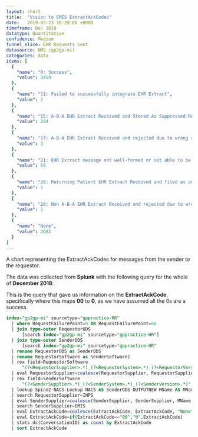```yaml
---
layout: chart
title:  "Vision to EMIS ExtractAckCodes"
date:   2019-03-23 16:29:00 +0000
timeframe: Dec 2018
datatype: Quantitative
confidence: Medium
funnel_slice: EHR Requests Sent
datasource: NMS (gp2gp-mi)
categories: data
items: [
  {
    "name": "0: Success",
    "value": 3459
  },
  {
    "name": "11: Failed to successfully integrate EHR Extract",
    "value": 2
  },
  {
    "name": "15: A-B-A EHR Extract Received and Stored As Suppressed Record",
    "value": 204
  },
  {
    "name": "17: A-B-A EHR Extract Received and rejected due to wrong record or wrong patient",
    "value": 3
  },
  {
    "name": "21: EHR Extract message not well-formed or not able to be processed",
    "value": 56
  },
  {
    "name": "26: Returning Patient EHR Extract Received and filed as an attachment",
    "value": 1
  },
  {
    "name": "28: Non A-B-A EHR Extract Received and rejected due to wrong record or wrong patient",
    "value": 1
  },
  {
    "name": "None",
    "value": 2682
  }
]
---
```

A chart representing the ExtractAckCodes for messages from the sender to the requestor.

The data was collected from **Splunk** with the following query for the whole of **December 2018**:

This is the query that gave us information on the **ExtractAckCode**, specifically where this maps **00** to **0**, as we have assumed all the 0s are a success.
```sql
index="gp2gp-mi" sourcetype="gppractice-RR"     
  | where RequestFailurePoint=0 OR RequestFailurePoint=60      
  | join type=outer RequestorODS
      [search index="gp2gp-mi" sourcetype="gppractice-HR"]      
  | join type=outer SenderODS          
      [search index="gp2gp-mi" sourcetype="gppractice-HR"            
  | rename RequestorODS as SenderODS            
  | rename RequestorSoftware as SenderSoftware]     
  | rex field=RequestorSoftware        
      "(?<RequestorSupplier>.*)_(?<RequestorSystem>.*)_(?<RequestorVersion>.*)"     
  | eval RequestorSupplier=coalesce(RequestorSupplier, RequestorSupplier, "Unknown")     
  | rex field=SenderSoftware        
      "(?<SenderSupplier>.*)_(?<SenderSystem>.*)_(?<SenderVersion>.*)"     
  | lookup Spine2-NACS-Lookup NACS AS SenderODS OUTPUTNEW MName AS MName     
  | search RequestorSupplier=INPS 
  | eval SenderSupplier=coalesce(SenderSupplier, SenderSupplier, MName, MName, "Unknown")     
  | search SenderSupplier=EMIS 
  | eval ExtractAckCode=coalesce(ExtractAckCode, ExtractAckCode, "None")
  | eval ExtractAckCode=if(ExtractAckCode=="00","0",ExtractAckCode)
  | stats dc(ConversationID) as count by ExtractAckCode 
  | sort ExtractAckCode
```
